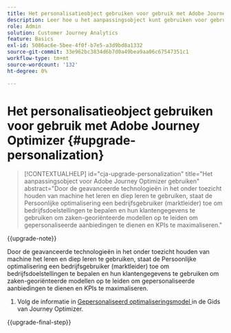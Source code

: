 ```yaml
---
title: Het personalisatieobject gebruiken voor gebruik met Adobe Journey Optimizer
description: Leer hoe u het aanpassingsobject kunt gebruiken voor gebruik met Adobe Journey Optimizer
role: Admin
solution: Customer Journey Analytics
feature: Basics
exl-id: 5086ac6e-5bee-4f0f-b7e5-a3d9bd8a1332
source-git-commit: 33e962bc3834d6b7d0a49bea9aa06c67547351c1
workflow-type: tm+mt
source-wordcount: '132'
ht-degree: 0%

---
```


# Het personalisatieobject gebruiken voor gebruik met Adobe Journey Optimizer {#upgrade-personalization}

<!-- markdownlint-disable MD034 -->

>[!CONTEXTUALHELP]
>id="cja-upgrade-personalization"
>title="Het aanpassingsobject voor Adobe Journey Optimizer gebruiken"
>abstract="Door de geavanceerde technologieën in het onder toezicht houden van machine het leren en diep leren te gebruiken, staat de Persoonlijke optimalisering een bedrijfsgebruiker (marktleider) toe om bedrijfsdoelstellingen te bepalen en hun klantengegevens te gebruiken om zaken-georiënteerde modellen op te leiden om gepersonaliseerde aanbiedingen te dienen en KPIs te maximaliseren."

<!-- markdownlint-enable MD034 -->

{{upgrade-note}}

Door de geavanceerde technologieën in het onder toezicht houden van machine het leren en diep leren te gebruiken, staat de Persoonlijke optimalisering een bedrijfsgebruiker (marktleider) toe om bedrijfsdoelstellingen te bepalen en hun klantengegevens te gebruiken om zaken-georiënteerde modellen op te leiden om gepersonaliseerde aanbiedingen te dienen en KPIs te maximaliseren.

1. Volg de informatie in [ Gepersonaliseerd optimaliseringsmodel ](https://experienceleague.adobe.com/nl/docs/journey-optimizer/using/decisioning/offer-decisioning/rankings/ai-models/personalized-optimization-model) in de Gids van Journey Optimizer.

{{upgrade-final-step}}

<!--

The result of the personalization object ends up in a dataset. The result of experimentation. When a customer has used AA with Target, that ends up in a complete different space than when they're migrating to CJA and they're going to use CJA with Adobe Target. 

Target was the old way of setting up an A/B test or experimentation. Then ensuring the results of those tests in Target ended up in AA for reporting. Now if you're using Target, instead of saying that you want the data in Target, you can now select CJA as your reporting source for an Adobe Target activity. So if a customer is doing this in AA and they want to move to CJA, ...

If a customer has AJO, and is using Offers in AJO, then they can set up offers, and that also creates datasets in Platform... But that's not relevant with upgrade, exactly.



Questions we need to answer:

1. How do we determine the personalization criteria (Red for user A and blue for User B)

1. What do we implement on the site to determine the red / blue object?


2 ways we can do it:

Manually rendering content or Automatically rendering content. 


## Manual implementation of the Web SDK


## Mobile SDK implementation 





## Tags

-->

